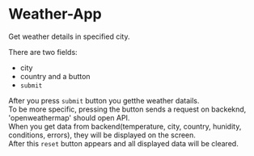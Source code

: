 # Weather-App
Get weather details in specified city.

There are two fields:
- city
- country
 and a button
 - `submit`
 
After you press `submit` button you getthe weather datails.\
To be more specific, pressing the button sends a request on backeknd, 'openweathermap' should open API.\
When you get data from backend(temperature, city, country, hunidity, conditions, errors), they will be displayed on the screen.\
After this `reset` button appears and all displayed data will be cleared.

 
